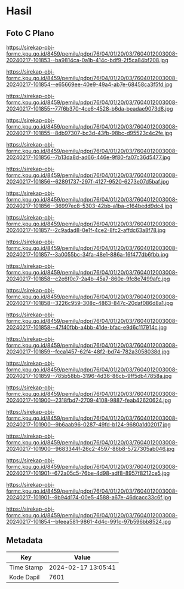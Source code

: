 # Hasil

## Foto C Plano

https://sirekap-obj-formc.kpu.go.id/8459/pemilu/pdpr/76/04/01/20/03/7604012003008-20240217-101853--ba9814ca-0a1b-414c-bdf9-2f5ca84bf208.jpg

https://sirekap-obj-formc.kpu.go.id/8459/pemilu/pdpr/76/04/01/20/03/7604012003008-20240217-101854--e65669ee-40e9-49a4-ab7e-68458ca3f5fd.jpg

https://sirekap-obj-formc.kpu.go.id/8459/pemilu/pdpr/76/04/01/20/03/7604012003008-20240217-101855--77f6b370-4ce6-4528-b6da-beadae9073d8.jpg

https://sirekap-obj-formc.kpu.go.id/8459/pemilu/pdpr/76/04/01/20/03/7604012003008-20240217-101855--8db97307-bc3d-43fb-98bc-d95523c4c2fe.jpg

https://sirekap-obj-formc.kpu.go.id/8459/pemilu/pdpr/76/04/01/20/03/7604012003008-20240217-101856--7b13da8d-ad66-446e-9f80-fa07c36d5477.jpg

https://sirekap-obj-formc.kpu.go.id/8459/pemilu/pdpr/76/04/01/20/03/7604012003008-20240217-101856--62891737-297f-4127-9520-6273e07d5baf.jpg

https://sirekap-obj-formc.kpu.go.id/8459/pemilu/pdpr/76/04/01/20/03/7604012003008-20240217-101856--36997ec8-5303-42bb-a1ba-c164bedd9dc4.jpg

https://sirekap-obj-formc.kpu.go.id/8459/pemilu/pdpr/76/04/01/20/03/7604012003008-20240217-101857--2c9adad8-0e1f-4ce2-8fc2-affdc63a8f78.jpg

https://sirekap-obj-formc.kpu.go.id/8459/pemilu/pdpr/76/04/01/20/03/7604012003008-20240217-101857--3a0055bc-34fa-48e1-886a-16f477db6fbb.jpg

https://sirekap-obj-formc.kpu.go.id/8459/pemilu/pdpr/76/04/01/20/03/7604012003008-20240217-101858--c2e6f0c7-2a4b-45a7-860e-9fc8e7499afc.jpg

https://sirekap-obj-formc.kpu.go.id/8459/pemilu/pdpr/76/04/01/20/03/7604012003008-20240217-101858--3226c959-308c-4863-847c-20daf086d8a1.jpg

https://sirekap-obj-formc.kpu.go.id/8459/pemilu/pdpr/76/04/01/20/03/7604012003008-20240217-101858--47f40fbb-a4bb-41de-bfac-e9d6c117914c.jpg

https://sirekap-obj-formc.kpu.go.id/8459/pemilu/pdpr/76/04/01/20/03/7604012003008-20240217-101859--fcca1457-62f4-48f2-bd74-782a3058038d.jpg

https://sirekap-obj-formc.kpu.go.id/8459/pemilu/pdpr/76/04/01/20/03/7604012003008-20240217-101859--785b58bb-3196-4d36-86cb-9ff5db47858a.jpg

https://sirekap-obj-formc.kpu.go.id/8459/pemilu/pdpr/76/04/01/20/03/7604012003008-20240217-101900--2318fbd7-2709-4108-9887-feab42620624.jpg

https://sirekap-obj-formc.kpu.go.id/8459/pemilu/pdpr/76/04/01/20/03/7604012003008-20240217-101900--9b6aab96-0287-49fd-b124-9680a1d02017.jpg

https://sirekap-obj-formc.kpu.go.id/8459/pemilu/pdpr/76/04/01/20/03/7604012003008-20240217-101900--9683344f-26c2-4597-86b8-5727305ab046.jpg

https://sirekap-obj-formc.kpu.go.id/8459/pemilu/pdpr/76/04/01/20/03/7604012003008-20240217-101901--672a05c5-76be-4d98-adf8-8957f8212ce5.jpg

https://sirekap-obj-formc.kpu.go.id/8459/pemilu/pdpr/76/04/01/20/03/7604012003008-20240217-101901--9b94d174-00e5-4588-a67e-46dcacc33c6f.jpg

https://sirekap-obj-formc.kpu.go.id/8459/pemilu/pdpr/76/04/01/20/03/7604012003008-20240217-101854--bfeea581-9861-4d4c-991c-97b596bb8524.jpg


## Metadata

| Key        | Value               |
| ---------- | ------------------- |
| Time Stamp | 2024-02-17 13:05:41 |
| Kode Dapil | 7601                |



